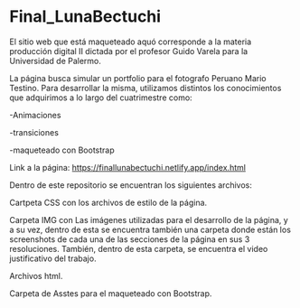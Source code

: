 # Final_LunaBectuchi

El sitio web que está maqueteado aquó corresponde a la materia producción digital II dictada por el profesor Guido Varela para la Universidad de Palermo. 


La página busca simular un portfolio para el fotografo Peruano Mario Testino. Para desarrollar la misma, utilizamos distintos los conocimientos que adquirimos a lo largo del cuatrimestre como: 


-Animaciones


-transiciones


-maqueteado con Bootstrap


Link a la página:
https://finallunabectuchi.netlify.app/index.html



Dentro de este repositorio se encuentran los siguientes archivos:


Cartpeta CSS con los archivos de estilo de la página.


Carpeta IMG con Las imágenes utilizadas para el desarrollo de la página, y a su vez, dentro de esta se encuentra también una carpeta donde están los screenshots de 
cada una de las secciones de la página en sus 3 resoluciones. También, dentro de esta carpeta, se encuentra el video justificativo del trabajo. 

Archivos html.

Carpeta de Asstes para el maqueteado con Bootstrap. 

